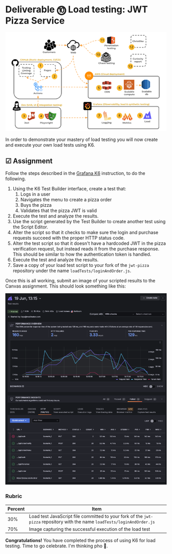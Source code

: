 # Deliverable ⓾ Load testing: JWT Pizza Service

![course overview](../sharedImages/courseOverview.png)

In order to demonstrate your mastery of load testing you will now create and execute your own load tests using K6.

## ☑ Assignment

Follow the steps described in the [Grafana K6](../grafanaK6/grafanaK6.md) instruction, to do the following.

1. Using the K6 Test Builder interface, create a test that:
   1. Logs in a user
   1. Navigates the menu to create a pizza order
   1. Buys the pizza
   1. Validates that the pizza JWT is valid
1. Execute the test and analyze the results.
1. Use the script generated by the Test Builder to create another test using the Script Editor.
1. Alter the script so that it checks to make sure the login and purchase requests succeed with the proper HTTP status code.
1. Alter the test script so that it doesn't have a hardcoded JWT in the pizza verification request, but instead reads it from the purchase response. This should be similar to how the authentication token is handled.
1. Execute the test and analyze the results.
1. Save a copy of your load test script to your fork of the `jwt-pizza` repository under the name `loadTests/loginAndOrder.js`.

Once this is all working, submit an image of your scripted results to the Canvas assignment. This should look something like this:

![alt text](image.png)

### Rubric

| Percent | Item                                                                                                                      |
| ------- | ------------------------------------------------------------------------------------------------------------------------- |
| 30%     | Load test JavaScript file committed to your fork of the `jwt-pizza` repository with the name `loadTests/loginAndOrder.js` |
| 70%     | Image capturing the successful execution of the load test                                                                 |

**Congratulations!** You have completed the process of using K6 for load testing. Time to go celebrate. I'm thinking pho 🍲.
